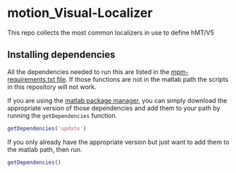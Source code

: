 # motion_Visual-Localizer
This repo collects the most common localizers in use to define hMT/V5


## Installing dependencies

All the dependencies needed to run this are listed in the [mpm-requirements.txt file](.mpm-requirements.txt). If those functions are not in the matlab path the scripts in this repository will not work.

If you are using the [matlab package manager](https://github.com/mobeets/mpm), you can simply download the appropriate version of those dependencies and add them to your path by running the `getDependencies` function.

```matlab
getDependencies('update')
```

If you only already have the appropriate version but just want to add them to the matlab path, then run.

```matlab
getDependencies()
```
